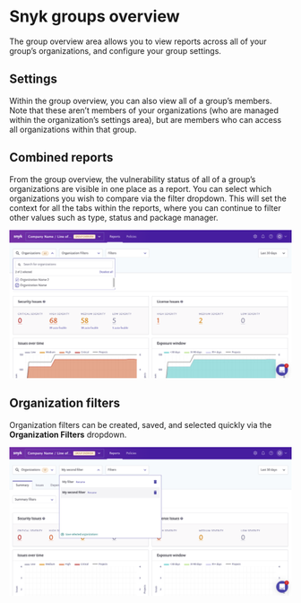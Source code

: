# Snyk groups overview

The group overview area allows you to view reports across all of your group’s organizations, and configure your group settings.

## Settings

Within the group overview, you can also view all of a group’s members. Note that these aren’t members of your organizations \(who are managed within the organization’s settings area\), but are members who can access all organizations within that group.

## Combined reports

From the group overview, the vulnerability status of all of a group’s organizations are visible in one place as a report. You can select which organizations you wish to compare via the filter dropdown. This will set the context for all the tabs within the reports, where you can continue to filter other values such as type, status and package manager.

![](../../.gitbook/assets/screen_shot_2021-07-02_at_2.07.01_pm.png)

## Organization filters

Organization filters can be created, saved, and selected quickly via the **Organization Filters** dropdown.

![](../../.gitbook/assets/screen_shot_2021-07-02_at_2.05.50_pm.png)



